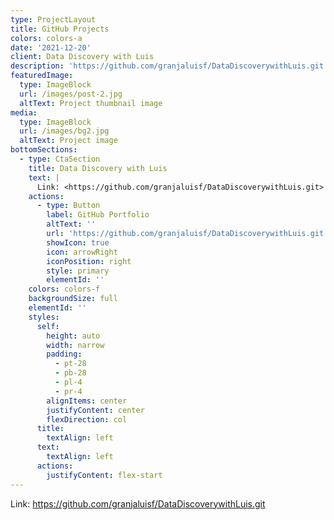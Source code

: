 ```yaml
---
type: ProjectLayout
title: GitHub Projects
colors: colors-a
date: '2021-12-20'
client: Data Discovery with Luis
description: 'https://github.com/granjaluisf/DataDiscoverywithLuis.git'
featuredImage:
  type: ImageBlock
  url: /images/post-2.jpg
  altText: Project thumbnail image
media:
  type: ImageBlock
  url: /images/bg2.jpg
  altText: Project image
bottomSections:
  - type: CtaSection
    title: Data Discovery with Luis
    text: |
      Link: <https://github.com/granjaluisf/DataDiscoverywithLuis.git>
    actions:
      - type: Button
        label: GitHub Portfolio
        altText: ''
        url: 'https://github.com/granjaluisf/DataDiscoverywithLuis.git'
        showIcon: true
        icon: arrowRight
        iconPosition: right
        style: primary
        elementId: ''
    colors: colors-f
    backgroundSize: full
    elementId: ''
    styles:
      self:
        height: auto
        width: narrow
        padding:
          - pt-28
          - pb-28
          - pl-4
          - pr-4
        alignItems: center
        justifyContent: center
        flexDirection: col
      title:
        textAlign: left
      text:
        textAlign: left
      actions:
        justifyContent: flex-start
---
```

Link: <https://github.com/granjaluisf/DataDiscoverywithLuis.git>
